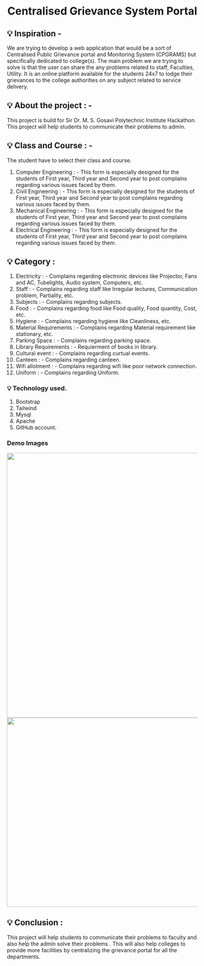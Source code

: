 
<h1 align="center"> Centralised Grievance System Portal </h1>

## 💡 Inspiration -
We are trying to develop a web application that would be a sort of Centralised Public Grievance portal and Monitoring System (CPGRAMS) but specifically dedicated to college(s). The main problem we are trying to solve is that the user can share the any problems related to staff, Faculties, Utility. It is an online platform available for the students 24x7 to lodge their grievances to the college authorities on any subject related to service delivery.

## 💡 About the project : -
This project is build for Sir Dr. M. S. Gosavi Polytechnic Institute Hackathon. This project will help students to communicate their problems to admin.

## 💡 Class and Course : -
The student have to select their class and course. 
1. Computer Engineering : - This form is especially designed for the students of First year, Third year and Second year to post complains regarding various issues faced by them.
2. Civil Engineering : - This form is especially designed for the students of First year, Third year and Second year to post complains regarding various issues faced by them.
3. Mechanical Engineering : - This form is especially designed for the students of First year, Third year and Second year to post complains regarding various issues faced by them.
4. Electrical Engineering : - This form is especially designed for the students of First year, Third year and Second year to post complains regarding various issues faced by them.

## 💡 Category  : 
1. Electricity : - Complains regarding electronic devices like Projector, Fans and AC, Tubelights, Audio system, Computers, etc.
2. Staff : -  Complains regarding staff like Irregular lectures, Communication problem, Partiality, etc.
3. Subjects : - Complains regarding subjects.
4. Food : - Complains regarding food like Food quality, Food quantity, Cost, etc.
5. Hygiene : - Complains regarding hygiene like Cleanliness, etc.
6. Material Requirements : - Complains regarding Material requirement like stationary, etc.
7. Parking Space : - Complains regarding parking space.
8. Library Requirements : - Requierment of books in library.
9. Cultural event : - Complains regarding curtual events.
10. Canteen : - Complains regarding canteen.
11. Wifi allotment : - Complains regarding wifi like poor network connection.
12. Uniform : - Complains regarding Uniform.

### 💡 Technology used.
1. Bootstrap
2. Tailwind
3. Mysql
4. Apache
5. GitHub account.

### Demo Images
<img src="https://user-images.githubusercontent.com/61539555/160790514-e4094411-f179-430b-8b46-a542e7c4bc36.PNG" height="700px">
<img src="https://user-images.githubusercontent.com/61539555/160793791-181f470a-ec3e-4267-99cd-ebcc5a021541.PNG" height="500px" width="715px" >

## 💡 Conclusion  : 
This project will help students to communicate their problems to faculty and also help the admin solve their problems . This will also help colleges to provide more facilities by centralizing the grievance portal for all the departments.

